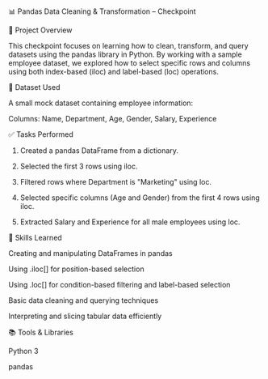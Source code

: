 📊 Pandas Data Cleaning & Transformation – Checkpoint

📝 Project Overview

This checkpoint focuses on learning how to clean, transform, and query datasets using the pandas library in Python. By working with a sample employee dataset, we explored how to select specific rows and columns using both index-based (iloc) and label-based (loc) operations.

🔧 Dataset Used

A small mock dataset containing employee information:

Columns: Name, Department, Age, Gender, Salary, Experience

✅ Tasks Performed

1. Created a pandas DataFrame from a dictionary.

2. Selected the first 3 rows using iloc.

3. Filtered rows where Department is "Marketing" using loc.

4. Selected specific columns (Age and Gender) from the first 4 rows using iloc.

5. Extracted Salary and Experience for all male employees using loc.

🧠 Skills Learned

Creating and manipulating DataFrames in pandas

Using .iloc[] for position-based selection

Using .loc[] for condition-based filtering and label-based selection

Basic data cleaning and querying techniques

Interpreting and slicing tabular data efficiently


📚 Tools & Libraries

Python 3

pandas
